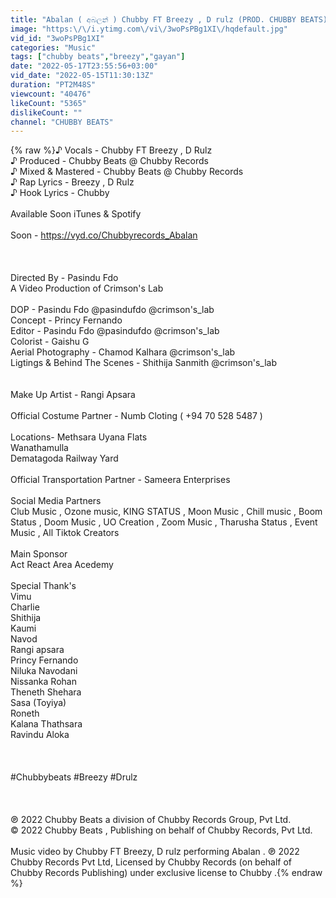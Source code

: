 ```yaml
---
title: "Abalan ( අබලන් ) Chubby FT Breezy , D rulz (PROD. CHUBBY BEATS) Official Music Video 2022"
image: "https:\/\/i.ytimg.com\/vi\/3woPsPBg1XI\/hqdefault.jpg"
vid_id: "3woPsPBg1XI"
categories: "Music"
tags: ["chubby beats","breezy","gayan"]
date: "2022-05-17T23:55:56+03:00"
vid_date: "2022-05-15T11:30:13Z"
duration: "PT2M48S"
viewcount: "40476"
likeCount: "5365"
dislikeCount: ""
channel: "CHUBBY BEATS"
---
```

{% raw %}♪ Vocals - Chubby FT Breezy , D Rulz<br />♪ Produced - Chubby Beats @ Chubby Records <br />♪ Mixed &amp; Mastered - Chubby Beats @ Chubby Records<br />♪ Rap Lyrics - Breezy , D Rulz<br />♪ Hook Lyrics - Chubby <br /><br />Available Soon iTunes &amp; Spotify <br /><br />Soon - <a rel="nofollow" target="blank" href="https://vyd.co/Chubbyrecords_Abalan">https://vyd.co/Chubbyrecords_Abalan</a><br /><br /><br /><br />Directed By - Pasindu Fdo<br />A Video Production of Crimson's Lab<br /><br />DOP - Pasindu Fdo @pasindufdo @crimson's_lab<br />Concept - Princy Fernando<br />Editor - Pasindu Fdo @pasindufdo @crimson's_lab<br />Colorist - Gaishu G<br />Aerial Photography - Chamod Kalhara @crimson's_lab<br />Ligtings &amp; Behind The Scenes - Shithija Sanmith @crimson's_lab<br /><br /><br />Make Up Artist - Rangi Apsara<br /><br />Official Costume Partner - Numb Cloting ( +94 70 528 5487 )<br /><br />Locations- Methsara Uyana Flats<br />                    Wanathamulla<br />                    Dematagoda Railway Yard<br /><br />Official Transportation Partner - Sameera Enterprises<br /><br />Social Media Partners<br />Club Music , Ozone music, KING STATUS , Moon Music ,  Chill music , Boom Status , Doom Music , UO Creation , Zoom Music , Tharusha Status , Event Music , All Tiktok Creators <br /><br />Main Sponsor<br />Act React Area Acedemy<br /><br />Special Thank's <br />Vimu<br />Charlie<br />Shithija<br />Kaumi<br />Navod<br />Rangi apsara<br />Princy Fernando<br />Niluka Navodani<br />Nissanka Rohan<br />Theneth Shehara<br />Sasa (Toyiya)<br />Roneth<br />Kalana Thathsara<br />Ravindu Aloka<br /><br /><br /><br />#Chubbybeats #Breezy #Drulz<br /><br /><br /><br />℗ 2022 Chubby Beats a division of Chubby Records Group, Pvt Ltd.<br />© 2022 Chubby Beats , Publishing on behalf of Chubby Records, Pvt Ltd.<br /><br />Music video by Chubby FT Breezy, D rulz performing Abalan . ℗ 2022 Chubby Records Pvt Ltd, Licensed by Chubby Records (on behalf of Chubby Records Publishing) under exclusive license to Chubby .{% endraw %}
